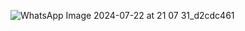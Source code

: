 ![WhatsApp Image 2024-07-22 at 21 07 31_d2cdc461](https://github.com/user-attachments/assets/d1e0115f-9827-4a78-9c54-a40e3634de9e)
